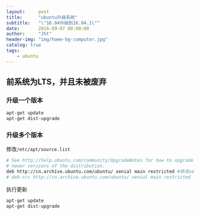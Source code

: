 ```yaml
---
layout:     post
title:      "ubuntu升级系统"
subtitle:   "\"16.04升级到16.04.1\""
date:       2016-09-07 00:00:00
author:     "Jht"
header-img: "img/home-bg-computer.jpg"
catalog: true
tags:
    - ubuntu
---
```


## 前系统为LTS，并且未被废弃

### 升级一个版本 

```bash
apt-get update
apt-get dist-upgrade
```

### 升级多个版本 

修改`/etc/apt/source.list`  

```bash
# See http://help.ubuntu.com/community/UpgradeNotes for how to upgrade to
# newer versions of the distribution.
deb http://cn.archive.ubuntu.com/ubuntu/ xenial main restricted #修改xenial为你要升级到的版本的代号
# deb-src http://cn.archive.ubuntu.com/ubuntu/ xenial main restricted

```

执行更新

```bash
apt-get update
apt-get dist-upgrade
```
